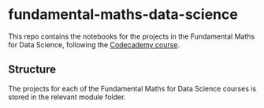 # fundamental-maths-data-science
This repo contains the notebooks for the projects in the Fundamental Maths for Data Science, following the [Codecademy course](https://www.codecademy.com/enrolled/paths/fundamental-math-for-data-science).

## Structure
The projects for each of the Fundamental Maths for Data Science courses is stored in the relevant module folder. 

